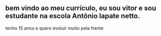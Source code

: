## bem vindo ao meu currículo, eu sou vitor e sou estudante na escola Antônio lapate netto.
tenho 15 anos e quero evoluir muito pela frente 
